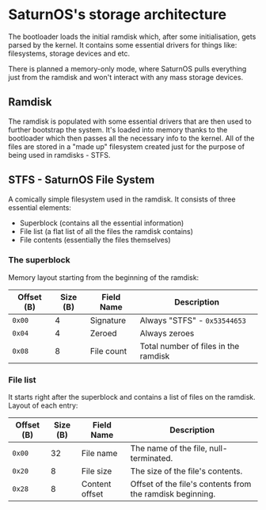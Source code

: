 # SaturnOS's storage architecture

The bootloader loads the initial ramdisk which, after some initialisation, gets parsed by the kernel.
It contains some essential drivers for things like: filesystems, storage devices and etc.

There is planned a memory-only mode, where SaturnOS pulls everything just from the ramdisk
and won't interact with any mass storage devices.

## Ramdisk

The ramdisk is populated with some essential drivers that are then used to further bootstrap the system.
It's loaded into memory thanks to the bootloader which then passes all the necessary info to the kernel.
All of the files are stored in a "made up" filesystem created just for the purpose of being used in ramdisks - STFS.

## STFS - SaturnOS File System

A comically simple filesystem used in the ramdisk. It consists of three essential elements:
- Superblock (contains all the essential information)
- File list (a flat list of all the files the ramdisk contains)
- File contents (essentially the files themselves)

### The superblock

Memory layout starting from the beginning of the ramdisk:

| Offset (B) | Size (B) | Field Name | Description                          |
|------------|----------|------------|--------------------------------------|
| `0x00`     | 4        | Signature  | Always "STFS" - `0x53544653`         |
| `0x04`     | 4        | Zeroed     | Always zeroes                        |
| `0x08`     | 8        | File count | Total number of files in the ramdisk |

### File list

It starts right after the superblock and contains a list of files on the ramdisk.
Layout of each entry:

| Offset (B) | Size (B) | Field Name     | Description                                               |
|------------|----------|----------------|-----------------------------------------------------------|
| `0x00`     | 32       | File name      | The name of the file, null-terminated.                    |
| `0x20`     | 8        | File size      | The size of the file's contents.                          |
| `0x28`     | 8        | Content offset | Offset of the file's contents from the ramdisk beginning. |
